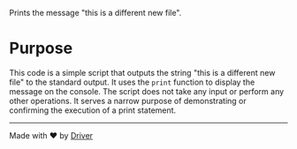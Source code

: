 <!--------------------------------------------------------------------------------->
<!-- IMPORTANT: This file is auto-generated by Driver (https://driver.ai). -------->
<!-- Manual edits may be overwritten on future commits. --------------------------->
<!--------------------------------------------------------------------------------->

Prints the message "this is a different new file".

# Purpose
This code is a simple script that outputs the string "this is a different new file" to the standard output. It uses the `print` function to display the message on the console. The script does not take any input or perform any other operations. It serves a narrow purpose of demonstrating or confirming the execution of a print statement.

---
Made with ❤️ by [Driver](https://www.driver.ai/)